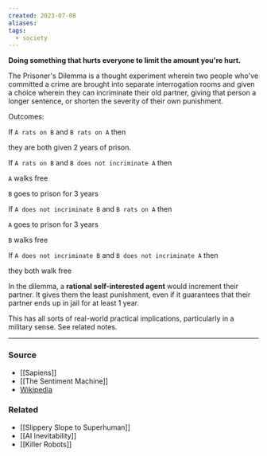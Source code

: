 ```yaml
---
created: 2023-07-08
aliases: 
tags:
  - society
---
```

**Doing something that hurts everyone to limit the amount you're hurt.**

The Prisoner's Dilemma is a thought experiment wherein two people who've committed a crime are brought into separate interrogation rooms and given a choice wherein they can incriminate their old partner, giving that person a longer sentence, or shorten the severity of their own punishment.

Outcomes:

If `A rats on B` and `B rats on A` then

they are both given 2 years of prison.

If `A rats on B` and `B does not incriminate A` then

`A` walks free

`B` goes to prison for 3 years

If `A does not incriminate B` and `B rats on A` then

`A` goes to prison for 3 years

`B` walks free

If `A does not incriminate B` and `B does not incriminate A` then

they both walk free

In the dilemma, a **rational self-interested agent** would increment their partner. It gives them the least punishment, even if it guarantees that their partner ends up in jail for at least 1 year.

This has all sorts of real-world practical implications, particularly in a military sense. See related notes.

---

### Source
- [[Sapiens]]
- [[The Sentiment Machine]]
- [Wikipedia](https://en.wikipedia.org/wiki/Prisoner%27s_dilemma)

### Related
- [[Slippery Slope to Superhuman]] 
- [[AI Inevitability]] 
- [[Killer Robots]]